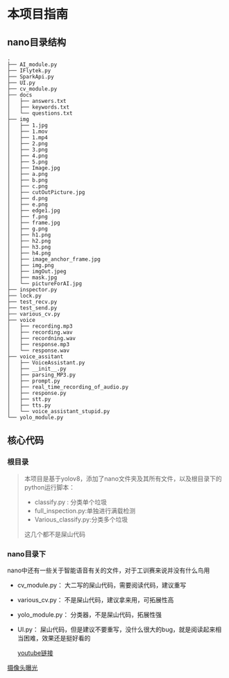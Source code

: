 # 本项目指南

## nano目录结构

~~~shell
.
├── AI_module.py
├── IFlytek.py
├── SparkApi.py
├── UI.py
├── cv_module.py
├── docs
│   ├── answers.txt
│   ├── keywords.txt
│   └── questions.txt
├── img
│   ├── 1.jpg
│   ├── 1.mov
│   ├── 1.mp4
│   ├── 2.png
│   ├── 3.png
│   ├── 4.png
│   ├── 5.png
│   ├── Image.jpg
│   ├── a.png
│   ├── b.png
│   ├── c.png
│   ├── cutOutPicture.jpg
│   ├── d.png
│   ├── e.png
│   ├── edge1.jpg
│   ├── f.png
│   ├── frame.jpg
│   ├── g.png
│   ├── h1.png
│   ├── h2.png
│   ├── h3.png
│   ├── h4.png
│   ├── image_anchor_frame.jpg
│   ├── img.png
│   ├── imgOut.jpeg
│   ├── mask.jpg
│   └── pictureForAI.jpg
├── inspector.py
├── lock.py
├── test_recv.py
├── test_send.py
├── various_cv.py
├── voice
│   ├── recording.mp3
│   ├── recording.wav
│   ├── recordning.wav
│   ├── response.mp3
│   └── response.wav
├── voice_assitant
│   ├── VoiceAssistant.py
│   ├── __init__.py
│   ├── parsing_MP3.py
│   ├── prompt.py
│   ├── real_time_recording_of_audio.py
│   ├── response.py
│   ├── stt.py
│   ├── tts.py
│   └── voice_assistant_stupid.py
└── yolo_module.py
~~~

## 核心代码

### 根目录

> 本项目是基于yolov8，添加了nano文件夹及其所有文件，以及根目录下的python运行脚本：
>
> - classify.py : 分类单个垃圾
> - full_inspection.py:单独进行满载检测
> - Various_classify.py:分类多个垃圾
>
> 这几个都不是屎山代码

### nano目录下

nano中还有一些关于智能语音有关的文件，对于工训赛来说并没有什么鸟用

- cv_module.py：
  大二写的屎山代码，需要阅读代码，建议重写

- various_cv.py：
	不是屎山代码，建议拿来用，可拓展性高
	
- yolo_module.py：
	分类器，不是屎山代码，拓展性强
	
- UI.py：
	屎山代码，但是建议不要重写，没什么很大的bug，就是阅读起来相当困难，效果还是挺好看的

  [youtube链接](https://www.youtube.com/watch?v=mjIxYqITBE4)

[摄像头曝光](https://blog.csdn.net/m0_63230414/article/details/133394588?spm=1001.2014.3001.5501)





